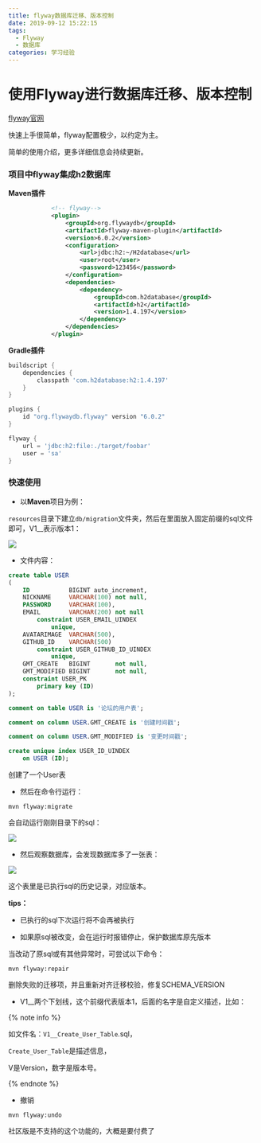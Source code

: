 ```yaml
---
title: flyway数据库迁移、版本控制
date: 2019-09-12 15:22:15
tags:
  - Flyway
  - 数据库
categories: 学习经验
---
```


# 使用Flyway进行数据库迁移、版本控制

[flyway官网](https://flywaydb.org/)

快速上手很简单，flyway配置极少，以约定为主。

简单的使用介绍，更多详细信息会持续更新。

<!-- more -->

### 项目中flyway集成h2数据库

**Maven插件**

```xml
            <!-- flyway-->
            <plugin>
                <groupId>org.flywaydb</groupId>
                <artifactId>flyway-maven-plugin</artifactId>
                <version>6.0.2</version>
                <configuration>
                    <url>jdbc:h2:~/H2database</url>
                    <user>root</user>
                    <password>123456</password>
                </configuration>
                <dependencies>
                    <dependency>
                        <groupId>com.h2database</groupId>
                        <artifactId>h2</artifactId>
                        <version>1.4.197</version>
                    </dependency>
                </dependencies>
            </plugin>
```

**Gradle插件**

```gradle
buildscript {
    dependencies {
        classpath 'com.h2database:h2:1.4.197'
    }
}

plugins {
    id "org.flywaydb.flyway" version "6.0.2"
}

flyway {
    url = 'jdbc:h2:file:./target/foobar'
    user = 'sa'
}
```

###

### 快速使用

- 以**Maven**项目为例：

`resources`目录下建立`db/migration`文件夹，然后在里面放入固定前缀的sql文件即可，V1\_\_表示版本1：

![](https://file.moetu.org/images/2019/09/12/59c996366ba7c3909265bb06977a3016c7d3a812b4259683.png)

- 文件内容：

```sql
create table USER
(
    ID           BIGINT auto_increment,
    NICKNAME     VARCHAR(100) not null,
    PASSWORD     VARCHAR(100),
    EMAIL        VARCHAR(200) not null
        constraint USER_EMAIL_UINDEX
            unique,
    AVATARIMAGE  VARCHAR(500),
    GITHUB_ID    VARCHAR(500)
        constraint USER_GITHUB_ID_UINDEX
            unique,
    GMT_CREATE   BIGINT       not null,
    GMT_MODIFIED BIGINT       not null,
    constraint USER_PK
        primary key (ID)
);

comment on table USER is '论坛的用户表';

comment on column USER.GMT_CREATE is '创建时间戳';

comment on column USER.GMT_MODIFIED is '变更时间戳';

create unique index USER_ID_UINDEX
    on USER (ID);
```

创建了一个User表

- 然后在命令行运行：

```shell
mvn flyway:migrate
```

会自动运行刚刚目录下的sql：

![](https://file.moetu.org/images/2019/09/12/bcd0ad2edd56b667e71f5bce19a77c3f1b1999a789923656.png)

- 然后观察数据库，会发现数据库多了一张表：

![](https://file.moetu.org/images/2019/09/12/4a799d50836bbdc3f854263e21139db6711d2e0c4da9621d.png)

这个表里是已执行sql的历史记录，对应版本。

**tips：**

- 已执行的sql下次运行将不会再被执行

- 如果原sql被改变，会在运行时报错停止，保护数据库原先版本

当改动了原sql或有其他异常时，可尝试以下命令：

```shell
mvn flyway:repair
```

删除失败的迁移项，并且重新对齐迁移校验，修复SCHEMA_VERSION

- V1\_\_两个下划线，这个前缀代表版本1，后面的名字是自定义描述，比如：

{% note info %}

如文件名：`V1__Create_User_Table`.sql，

`Create_User_Table`是描述信息，

V是Version，数字是版本号。

{% endnote %}

- 撤销

```shell
mvn flyway:undo
```

社区版是不支持的这个功能的，大概是要付费了
